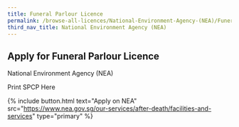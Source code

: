 ```yaml
---
title: Funeral Parlour Licence
permalink: /browse-all-licences/National-Environment-Agency-(NEA)/Funeral-Parlour-Licence
third_nav_title: National Environment Agency (NEA)
---
```


## Apply for Funeral Parlour Licence

National Environment Agency (NEA)

Print SPCP Here

{% include button.html text="Apply on NEA" src="https://www.nea.gov.sg/our-services/after-death/facilities-and-services" type="primary" %}
